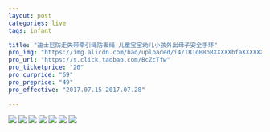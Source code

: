 ```yaml
---
layout: post
categories: live
tags: infant

title: "迪士尼防走失带牵引绳防丢绳 儿童宝宝幼儿小孩外出母子安全手环"
pro_img: "https://img.alicdn.com/bao/uploaded/i4/TB1oB8oRXXXXXbfaXXXXXXXXXXX_!!0-item_pic.jpg_430x430q90.jpg"
pro_url: "https://s.click.taobao.com/BcZcTfw"
pro_ticketprice: "20"
pro_curprice: "69"
pro_preprice: "49"
pro_effective: "2017.07.15-2017.07.28"

---
```


![](https://img.alicdn.com/imgextra/i3/2091300002/TB2_YGRj0hvOuFjSZFBXXcZgFXa_!!2091300002.png)
![](https://img.alicdn.com/imgextra/i3/2091300002/TB25Zv.n98mpuFjSZFMXXaxpVXa_!!2091300002.jpg)
![](https://img.alicdn.com/imgextra/i1/2091300002/TB2FA2Nn.dnpuFjSZPhXXbChpXa_!!2091300002.jpg)
![](https://img.alicdn.com/imgextra/i2/2091300002/TB2aVTRn5pnpuFjSZFIXXXh2VXa_!!2091300002.jpg)
![](https://img.alicdn.com/imgextra/i2/2091300002/TB2WMVxvrBkpuFjy1zkXXbSpFXa_!!2091300002.png)
![](https://img.alicdn.com/imgextra/i3/2091300002/TB2TCsgn4lmpuFjSZPfXXc9iXXa_!!2091300002.jpg)
![](https://img.alicdn.com/imgextra/i1/2091300002/TB2MNTTlHplpuFjSspiXXcdfFXa_!!2091300002.jpg)